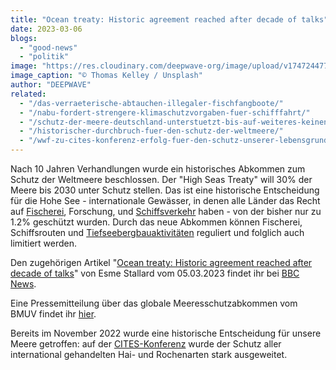 ```yaml
---
title: "Ocean treaty: Historic agreement reached after decade of talks"
date: 2023-03-06
blogs: 
  - "good-news"
  - "politik"
image: "https://res.cloudinary.com/deepwave-org/image/upload/v1747244779/deepwave.org/thomas-kelley-t20pc32VbrU-unsplash-scaled.jpg"
image_caption: "© Thomas Kelley / Unsplash"
author: "DEEPWAVE"
related: 
  - "/das-verraeterische-abtauchen-illegaler-fischfangboote/"
  - "/nabu-fordert-strengere-klimaschutzvorgaben-fuer-schifffahrt/"
  - "/schutz-der-meere-deutschland-unterstuetzt-bis-auf-weiteres-keinen-tiefseebergbau/"
  - "/historischer-durchbruch-fuer-den-schutz-der-weltmeere/"
  - "/wwf-zu-cites-konferenz-erfolg-fuer-den-schutz-unserer-lebensgrundlagen/"
---
```


Nach 10 Jahren Verhandlungen wurde ein historisches Abkommen zum Schutz der Weltmeere beschlossen. Der "High Seas Treaty" will 30% der Meere bis 2030 unter Schutz stellen. Das ist eine historische Entscheidung für die Hohe See - internationale Gewässer, in denen alle Länder das Recht auf [Fischerei](https://www.deepwave.org/das-verraeterische-abtauchen-illegaler-fischfangboote/), Forschung, und [Schiffsverkehr](https://www.deepwave.org/nabu-fordert-strengere-klimaschutzvorgaben-fuer-schifffahrt/) haben - von der bisher nur zu 1.2% geschützt wurden. Durch das neue Abkommen können Fischerei, Schiffsrouten und [Tiefseebergbauaktivitäten](https://www.deepwave.org/schutz-der-meere-deutschland-unterstuetzt-bis-auf-weiteres-keinen-tiefseebergbau/) reguliert und folglich auch limitiert werden.

Den zugehörigen Artikel "[Ocean treaty: Historic agreement reached after decade of talks](https://www.bbc.com/news/science-environment-64815782.amp)" von Esme Stallard vom 05.03.2023 findet ihr bei [BBC News](https://www.bbc.com/news).

Eine Pressemitteilung über das globale Meeresschutzabkommen vom BMUV findet ihr [hier](https://www.deepwave.org/historischer-durchbruch-fuer-den-schutz-der-weltmeere/).

Bereits im November 2022 wurde eine historische Entscheidung für unsere Meere getroffen: auf der [CITES-Konferenz](https://www.deepwave.org/wwf-zu-cites-konferenz-erfolg-fuer-den-schutz-unserer-lebensgrundlagen/) wurde der Schutz aller international gehandelten Hai- und Rochenarten stark ausgeweitet.
